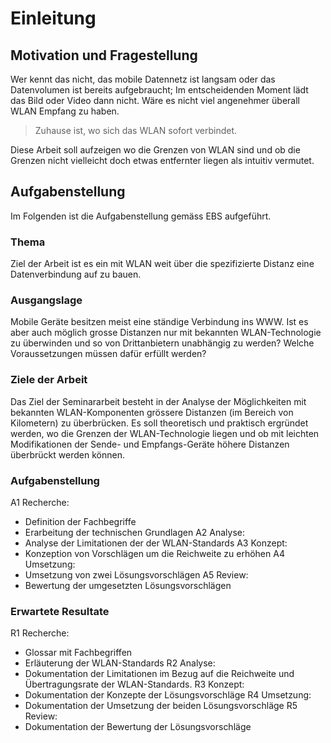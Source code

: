 <!-- Ziel, Begründung und Abgrenzung der Arbeit -->

# Einleitung

## Motivation und Fragestellung

Wer kennt das nicht, das mobile Datennetz ist langsam oder das Datenvolumen ist bereits aufgebraucht; Im entscheidenden Moment lädt das Bild oder Video dann nicht. Wäre es nicht viel angenehmer überall WLAN Empfang zu haben.

>Zuhause ist, wo sich das WLAN sofort verbindet.

Diese Arbeit soll aufzeigen wo die Grenzen von WLAN sind und ob die Grenzen nicht vielleicht doch etwas entfernter liegen als intuitiv vermutet.

## Aufgabenstellung

Im Folgenden ist die Aufgabenstellung gemäss EBS aufgeführt.

### Thema

Ziel der Arbeit ist es ein mit WLAN weit über die spezifizierte Distanz eine Datenverbindung auf zu bauen.

### Ausgangslage

Mobile Geräte besitzen meist eine ständige Verbindung ins WWW. Ist es aber auch möglich grosse Distanzen nur mit bekannten WLAN-Technologie zu überwinden und so von Drittanbietern unabhängig zu werden? Welche Voraussetzungen müssen dafür erfüllt werden?


### Ziele der Arbeit

Das Ziel der Seminararbeit besteht in der Analyse der Möglichkeiten mit bekannten WLAN-Komponenten grössere Distanzen (im Bereich von Kilometern) zu überbrücken. Es soll theoretisch und praktisch ergründet werden, wo die Grenzen der WLAN-Technologie liegen und ob mit leichten Modifikationen der Sende- und Empfangs-Geräte höhere Distanzen überbrückt werden können.

### Aufgabenstellung

A1 Recherche:
- Definition der Fachbegriffe
- Erarbeitung der technischen Grundlagen
A2 Analyse:
- Analyse der Limitationen der der WLAN-Standards
A3 Konzept:
- Konzeption von Vorschlägen um die Reichweite zu erhöhen
A4 Umsetzung:
- Umsetzung von zwei Lösungsvorschlägen
A5 Review:
- Bewertung der umgesetzten Lösungsvorschlägen

### Erwartete Resultate

R1 Recherche:
- Glossar mit Fachbegriffen
- Erläuterung der WLAN-Standards
R2 Analyse:
- Dokumentation der Limitationen im Bezug auf die Reichweite und Übertragungsrate der WLAN-Standards.
R3 Konzept:
- Dokumentation der Konzepte der Lösungsvorschläge
R4 Umsetzung:
- Dokumentation der Umsetzung der beiden Lösungsvorschläge
R5 Review:
- Dokumentation der Bewertung der Lösungsvorschläge
